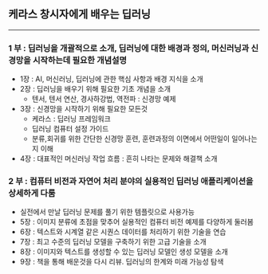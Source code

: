 ## 케라스 창시자에게 배우는 딥러닝

--------------------
### 1 부 : 딥러닝을 개괄적으로 소개, 딥러닝에 대한 배경과 정의, 머신러닝과 신경망을 시작하는데 필요한 개념설명

* 1장 : AI, 머신러닝, 딥러닝에 관한 핵심 사항과 배경 지식을 소개
* 2장 :  딥러닝을 배우기 위해 필요한 기초 개념을 소개
	* 텐서, 텐서 연산, 경사하강법, 역전파 : 신경망 예제
* 3장 : 신경망을 시작하기 위해 필요한 모든것
    * 케라스 : 딥러닝 프레임워크
    * 딥러닝 컴퓨터 설정 가이드
    * 분류,회귀를 위한 간단한 신경망 훈련, 훈련과정의 이면에서 어떤일이 일어나는지 이해
* 4장 : 대표적인 머신러닝 작업 흐름 : 흔히 나타는 문제와 해결책 소개

### 2 부 : 컴퓨터 비전과 자연어 처리 분야의 실용적인 딥러닝 애플리케이션을 상세하게 다룸
  * 실전에서 만날 딥러닝 문제를 풀기 위한 템플릿으로 사용가능
* 5장 : 이미지 분류에 초점을 맞추어 실용적인 컴퓨터 비전 예제를 다양하게 둘러봄
* 6장 : 텍스트와 시계열 같은 시퀀스 데이터를 처리하기 위한 기술을 연습
* 7장 : 최고 수준의 딥러닝 모델을 구축하기 위한 고급 기술을 소개
* 8장 : 이미지와 텍스트를 생성할 수 있는 딥러닝 모델인 생성 모델을 소개
* 9장 : 책을 통해 배운것을 다시 리뷰. 딥러닝의 한계와 미래 가능성 탐색
